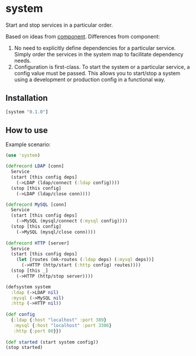# system

Start and stop services in a particular order.

Based on ideas from [component](https://github.com/stuartsierra/component). Differences from component:

1. No need to explicitly define dependencies for a particular service.  Simply order the services in the system map to facilitate dependency needs.
2. Configuration is first-class. To start the system or a particular service, a config value must be passed.  This allows you to start/stop a system using a development or production config in a functional way.

## Installation

```clojure
[system "0.1.0"]
```

## How to use

Example scenario:
```clojure
(use 'system)

(defrecord LDAP [conn]
  Service
  (start [this config deps]
    (->LDAP (ldap/connect (:ldap config))))
  (stop [this config]
    (->LDAP (ldap/close conn))))

(defrecord MySQL [conn]
  Service
  (start [this config deps]
    (->MySQL (mysql/connect (:mysql config))))
  (stop [this config]
    (->MySQL (mysql/close conn))))
    
(defrecord HTTP [server]
  Service
  (start [this config deps]
    (let [routes (mk-routes (:ldap deps) (:mysql deps))]
      (->HTTP (http/start (:http config) routes))))
  (stop [this _]
    (->HTTP (http/stop server))))

(defsystem system
  :ldap (->LDAP nil)
  :mysql (->MySQL nil)
  :http (->HTTP nil))
  
(def config
  {:ldap {:host "localhost" :port 389}
   :mysql {:host "localhost" :port 3306}
   :http {:port 80}})
  
(def started (start system config))
(stop started)
```
